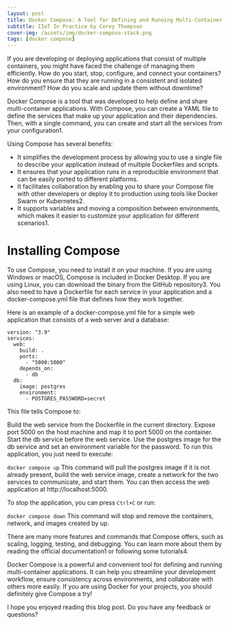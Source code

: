 ```yaml
---
layout: post
title: Docker Compose: A Tool for Defining and Running Multi-Container Applications
subtitle: IIoT In Practice by Corey Thompson
cover-img: /assets/img/docker-compose-stack.png
tags: [docker compose]
---
```

If you are developing or deploying applications that consist of multiple containers, you might have faced the challenge of managing them efficiently. How do you start, stop, configure, and connect your containers? How do you ensure that they are running in a consistent and isolated environment? How do you scale and update them without downtime?

Docker Compose is a tool that was developed to help define and share multi-container applications. With Compose, you can create a YAML file to define the services that make up your application and their dependencies. Then, with a single command, you can create and start all the services from your configuration1.

Using Compose has several benefits:
- It simplifies the development process by allowing you to use a single file to describe your application instead of multiple Dockerfiles and scripts.
- It ensures that your application runs in a reproducible environment that can be easily ported to different platforms.
- It facilitates collaboration by enabling you to share your Compose file with other developers or deploy it to production using tools like Docker Swarm or Kubernetes2.
- It supports variables and moving a composition between environments, which makes it easier to customize your application for different scenarios1.

# Installing Compose
To use Compose, you need to install it on your machine. If you are using Windows or macOS, Compose is included in Docker Desktop. If you are using Linux, you can download the binary from the GitHub repository3. You also need to have a Dockerfile for each service in your application and a docker-compose.yml file that defines how they work together.

Here is an example of a docker-compose.yml file for a simple web application that consists of a web server and a database:

```
version: "3.9"
services:
  web:
    build: .
    ports:
      - "5000:5000"
    depends_on:
      - db
  db:
    image: postgres
    environment:
      - POSTGRES_PASSWORD=secret
```
This file tells Compose to:

Build the web service from the Dockerfile in the current directory.
Expose port 5000 on the host machine and map it to port 5000 on the container.
Start the db service before the web service.
Use the postgres image for the db service and set an environment variable for the password.
To run this application, you just need to execute:

`docker compose up`
This command will pull the postgres image if it is not already present, build the web service image, create a network for the two services to communicate, and start them. You can then access the web application at http://localhost:5000.

To stop the application, you can press `Ctrl+C` or run:

`docker compose down`
This command will stop and remove the containers, network, and images created by up.

There are many more features and commands that Compose offers, such as scaling, logging, testing, and debugging. You can learn more about them by reading the official documentation1 or following some tutorials4.

Docker Compose is a powerful and convenient tool for defining and running multi-container applications. It can help you streamline your development workflow, ensure consistency across environments, and collaborate with others more easily. If you are using Docker for your projects, you should definitely give Compose a try!

I hope you enjoyed reading this blog post. Do you have any feedback or questions?
